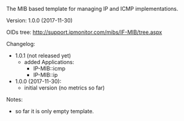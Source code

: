 The MIB based template for managing IP and ICMP implementations.

Version: 1.0.0 (2017-11-30)

OIDs tree: http://support.ipmonitor.com/mibs/IF-MIB/tree.aspx

Changelog:
- 1.0.1 (not released yet)
  - added Applications:
    - IP-MIB::icmp
    - IP-MIB::ip
- 1.0.0 (2017-11-30):
  - initial version (no metrics so far)

Notes:
- so far it is only empty template.
